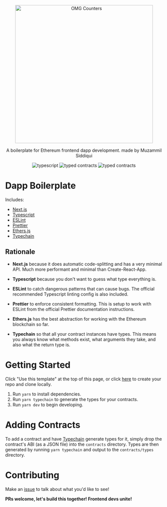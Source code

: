 <p align="center">
  <img alt="OMG Counters" src="https://i.imgur.com/XHOSEvl.png" width="440">
</p>

<p align="center">
A boilerplate for Ethereum frontend dapp development. made by   Muzammil Siddiqui
</p>

<p align="center">
  <img alt="typescript" src="https://img.shields.io/badge/%3C%2F%3E-TypeScript-%230074c1.svg?style=for-the-badge">
    <img alt="typed contracts" src="https://img.shields.io/badge/React-Next.js-lightgrey?style=for-the-badge&logo=next.js">
  <img alt="typed contracts" src="https://img.shields.io/badge/ethereum-contracts-brightgreen?style=for-the-badge&logo=ethereum">
</p>

# Dapp Boilerplate

Includes:

- [Next.js](https://github.com/vercel/next.js)
- [Typescript](https://github.com/microsoft/TypeScript)
- [ESLint](https://github.com/eslint/eslint)
- [Prettier](https://github.com/prettier/prettier)
- [Ethers.js](https://github.com/ethers-io/ethers.js/)
- [Typechain](https://github.com/ethereum-ts/TypeChain)

## Rationale

- **Next.js** because it does automatic code-splitting and has a very minimal API. Much more performant and minimal than Create-React-App.

- **Typescript** because you don't want to guess what type everything is.

- **ESLint** to catch dangerous patterns that can cause bugs. The official recommended Typescript linting config is also included.

- **Prettier** to enforce consistent formatting. This is setup to work with ESLint from the official Prettier documentation instructions.

- **Ethers.js** has the best abstraction for working with the Ethereum blockchain so far.

- **Typechain** so that all your contract instances have types. This means you always know what methods exist, what arguments they take, and also what the return type is.

# Getting Started

Click "Use this template" at the top of this page, or click [here](https://github.com/Webners1/Ethereum-BoilerPlate-erc20Integration/generate) to create your repo and clone locally.

1. Run `yarn` to install dependencies.
2. Run `yarn typechain` to generate the types for your contracts.
3. Run `yarn dev` to begin developing.

# Adding Contracts

To add a contract and have [Typechain](https://github.com/ethereum-ts/TypeChain) generate types for it, simply drop the contract's ABI (as a JSON file) into the `contracts` directory. Types are then generated by running `yarn typechain` and output to the `contracts/types` directory.

# Contributing

Make an [issue](https://github.com/Webners1/Ethereum-BoilerPlate-erc20Integration/issues) to talk about what you'd like to see!

**PRs welcome, let's build this together! Frontend devs unite!**
